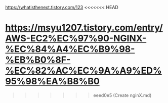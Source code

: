 https://whatisthenext.tistory.com/123
<<<<<<< HEAD



https://msyu1207.tistory.com/entry/AWS-EC2%EC%97%90-NGINX-%EC%84%A4%EC%B9%98-%EB%B0%8F-%EC%82%AC%EC%9A%A9%ED%95%98%EA%B8%B0
=======
>>>>>>> eeed0e5 (Create nginX.md)
